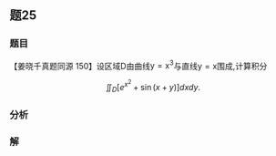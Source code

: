 ## 题25
### 题目
【姜晓千真题同源 150】设区域$\mathrm{D}$由曲线$\mathrm{y} = {\mathrm{x}}^{3}$与直线$\mathrm{y} = \mathrm{x}$围成,计算积分

$$
{\iint }_{D}\lbrack  {{e}^{{x}^{2}} + \sin ( {x + y}) }\rbrack  {dxdy}.
$$
### 分析

### 解